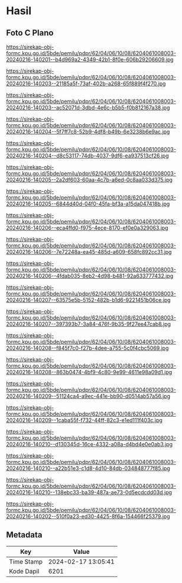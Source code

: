 # Hasil

## Foto C Plano

https://sirekap-obj-formc.kpu.go.id/5bde/pemilu/pdpr/62/04/06/10/08/6204061008003-20240216-140201--b4d969a2-4349-42b1-8f0e-606b29206609.jpg

https://sirekap-obj-formc.kpu.go.id/5bde/pemilu/pdpr/62/04/06/10/08/6204061008003-20240216-140203--21185a5f-73af-402b-a268-65f889f4f270.jpg

https://sirekap-obj-formc.kpu.go.id/5bde/pemilu/pdpr/62/04/06/10/08/6204061008003-20240216-140203--ac52071d-3dbd-4e6c-b5b5-f0b812167a38.jpg

https://sirekap-obj-formc.kpu.go.id/5bde/pemilu/pdpr/62/04/06/10/08/6204061008003-20240216-140204--5f7ff7c8-52b9-4df8-b49b-6e3238b6e9ac.jpg

https://sirekap-obj-formc.kpu.go.id/5bde/pemilu/pdpr/62/04/06/10/08/6204061008003-20240216-140204--d8c53117-74db-4037-9df6-ea937513cf26.jpg

https://sirekap-obj-formc.kpu.go.id/5bde/pemilu/pdpr/62/04/06/10/08/6204061008003-20240216-140205--2a2df603-60aa-4c7b-a6ed-0c8aa033d375.jpg

https://sirekap-obj-formc.kpu.go.id/5bde/pemilu/pdpr/62/04/06/10/08/6204061008003-20240216-140205--6844d40d-04f0-45fa-bf3a-a15da047418b.jpg

https://sirekap-obj-formc.kpu.go.id/5bde/pemilu/pdpr/62/04/06/10/08/6204061008003-20240216-140206--eca4ffd0-f975-4ece-8170-ef0e0a329063.jpg

https://sirekap-obj-formc.kpu.go.id/5bde/pemilu/pdpr/62/04/06/10/08/6204061008003-20240216-140206--7e72248a-ea45-485d-a609-658fc892cc31.jpg

https://sirekap-obj-formc.kpu.go.id/5bde/pemilu/pdpr/62/04/06/10/08/6204061008003-20240216-140206--4fdab035-8eb2-4d98-b481-92a633777432.jpg

https://sirekap-obj-formc.kpu.go.id/5bde/pemilu/pdpr/62/04/06/10/08/6204061008003-20240216-140207--63575e5b-5152-482b-b1d6-9221451b06ce.jpg

https://sirekap-obj-formc.kpu.go.id/5bde/pemilu/pdpr/62/04/06/10/08/6204061008003-20240216-140207--397393b7-3a84-476f-9b35-9f27ee47cab8.jpg

https://sirekap-obj-formc.kpu.go.id/5bde/pemilu/pdpr/62/04/06/10/08/6204061008003-20240216-140208--f845f7c0-f27b-4dee-a755-5c0f4cbc5069.jpg

https://sirekap-obj-formc.kpu.go.id/5bde/pemilu/pdpr/62/04/06/10/08/6204061008003-20240216-140208--863b0474-4bf9-4c80-9e99-4611e98a09d1.jpg

https://sirekap-obj-formc.kpu.go.id/5bde/pemilu/pdpr/62/04/06/10/08/6204061008003-20240216-140209--51124ca4-a9ec-441e-bb90-d0514ab57a56.jpg

https://sirekap-obj-formc.kpu.go.id/5bde/pemilu/pdpr/62/04/06/10/08/6204061008003-20240216-140209--1caba55f-f732-44ff-82c3-e1ed111f403c.jpg

https://sirekap-obj-formc.kpu.go.id/5bde/pemilu/pdpr/62/04/06/10/08/6204061008003-20240216-140210--d130345d-16ce-4332-a08a-d4bd4e0e0ab3.jpg

https://sirekap-obj-formc.kpu.go.id/5bde/pemilu/pdpr/62/04/06/10/08/6204061008003-20240216-140210--a22b51e3-c1d8-4d10-84db-034848777f85.jpg

https://sirekap-obj-formc.kpu.go.id/5bde/pemilu/pdpr/62/04/06/10/08/6204061008003-20240216-140210--138ebc33-ba39-487a-ae73-0d5ecdcdd03d.jpg

https://sirekap-obj-formc.kpu.go.id/5bde/pemilu/pdpr/62/04/06/10/08/6204061008003-20240216-140202--510f0a23-ed30-4425-8f6a-154466f25379.jpg


## Metadata

| Key        | Value               |
| ---------- | ------------------- |
| Time Stamp | 2024-02-17 13:05:41 |
| Kode Dapil | 6201                |



